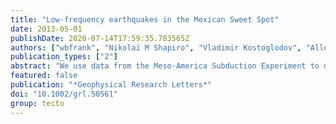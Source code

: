 ```yaml
---
title: "Low-frequency earthquakes in the Mexican Sweet Spot"
date: 2013-05-01
publishDate: 2020-07-14T17:59:35.783565Z
authors: ["wbfrank", "Nikolaï M Shapiro", "Vladimir Kostoglodov", "Allen L Husker", "Michel Campillo", "Juan S Payero", "Germán A Prieto"]
publication_types: ["2"]
abstract: "We use data from the Meso-America Subduction Experiment to detect and locate low-frequency earthquakes (LFEs) in the Mexican subduction zone. We use visually-identified templates to perform a network waveform correlation search that produced $∼$17,000 robustly detected LFEs that form 15 distinct families. Stacking an LFE family's corresponding detections results in seismograms with high signal-to-noise ratios and clear P and S wave arrivals; we use these travel times to locate the sources. The resulting locations superpose a previously identified region of permanent non-volcanic tremor (NVT) activity. Husker et al. (2012) called this region a Sweet Spot, suggesting that the local conditions are adequate to continuously generate NVT. The LFE hypocenters have been located at a depth of 40--45?km in an area that is surrounding the upper slab-plate interface. We characterize their focal mechanisms by comparing their stacked seismograms to synthetic seismograms. This analysis reveals a common low-dipping focal mechanism."
featured: false
publication: "*Geophysical Research Letters*"
doi: "10.1002/grl.50561"
group: tecto
---
```


